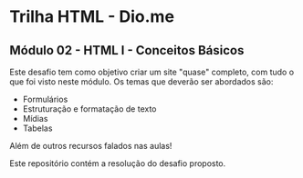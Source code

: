 # Trilha HTML - Dio.me

## Módulo 02 - HTML I - Conceitos Básicos

Este desafio tem como objetivo criar um site "quase" completo, com tudo o que foi visto neste módulo. Os temas que deverão ser abordados são:

- Formulários
- Estruturação e formatação de texto
- Mídias
- Tabelas

Além de outros recursos falados nas aulas!

Este repositório contém a resolução do desafio proposto.
